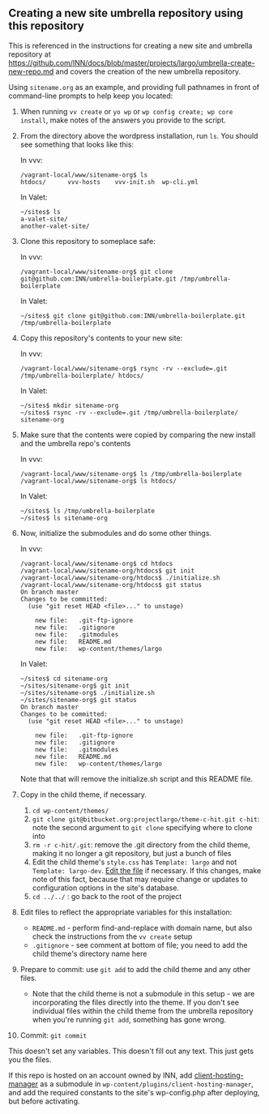 ## Creating a new site umbrella repository using this repository

This is referenced in the instructions for creating a new site and umbrella repository at https://github.com/INN/docs/blob/master/projects/largo/umbrella-create-new-repo.md and covers the creation of the new umbrella repository.

Using `sitename.org` as an example, and providing full pathnames in front of command-line prompts to help keep you located:

1. When running `vv create` or `yo wp` or `wp config create; wp core install`, make notes of the answers you provide to the script.
2. From the directory above the wordpress installation, run `ls`. You should see something that looks like this:

	In vvv:

	```
	/vagrant-local/www/sitename-org$ ls
	htdocs/      vvv-hosts    vvv-init.sh  wp-cli.yml
	```
	In Valet:
	
	```
	~/sites$ ls  
	a-valet-site/  
	another-valet-site/  
	```
3. Clone this repository to someplace safe:

	In vvv:

	```
	/vagrant-local/www/sitename-org$ git clone git@github.com:INN/umbrella-boilerplate.git /tmp/umbrella-boilerplate
	```
	In Valet:
	
	```
	~/sites$ git clone git@github.com:INN/umbrella-boilerplate.git /tmp/umbrella-boilerplate
	```
4. Copy this repository's contents to your new site:

	In vvv:

	```
	/vagrant-local/www/sitename-org$ rsync -rv --exclude=.git /tmp/umbrella-boilerplate/ htdocs/
	```
	In Valet:
	
	```
	~/sites$ mkdir sitename-org
	~/sites$ rsync -rv --exclude=.git /tmp/umbrella-boilerplate/ sitename-org
	```
5. Make sure that the contents were copied by comparing the new install and the umbrella repo's contents
	
	In vvv:
	
	```
	/vagrant-local/www/sitename-org$ ls /tmp/umbrella-boilerplate
	/vagrant-local/www/sitename-org$ ls htdocs/
	```
	In Valet:
	
	```
	~/sites$ ls /tmp/umbrella-boilerplate
	~/sites$ ls sitename-org
	```
6. Now, initialize the submodules and do some other things.
	
	In vvv:

	```
	/vagrant-local/www/sitename-org$ cd htdocs
	/vagrant-local/www/sitename-org/htdocs$ git init
	/vagrant-local/www/sitename-org/htdocs$ ./initialize.sh
	/vagrant-local/www/sitename-org/htdocs$ git status
	On branch master
	Changes to be committed:
	  (use "git reset HEAD <file>..." to unstage)

		new file:   .git-ftp-ignore
		new file:   .gitignore
		new file:   .gitmodules
		new file:   README.md
		new file:   wp-content/themes/largo

	```
	In Valet:
	
	```
	~/sites$ cd sitename-org
	~/sites/sitename-org$ git init
	~/sites/sitename-org$ ./initialize.sh
	~/sites/sitename-org$ git status
	On branch master
	Changes to be committed:
	  (use "git reset HEAD <file>..." to unstage)

		new file:   .git-ftp-ignore
		new file:   .gitignore
		new file:   .gitmodules
		new file:   README.md
		new file:   wp-content/themes/largo

	```
	
	Note that that will remove the initialize.sh script and this README file.

7. Copy in the child theme, if necessary.
	1. `cd wp-content/themes/`
	2. `git clone git@bitbucket.org:projectlargo/theme-c-hit.git c-hit`: note the second argument to `git clone` specifying where to clone into
	3. `rm -r c-hit/.git`: remove the .git directory from the child theme, making it no longer a git repository, but just a bunch of files
	4. Edit the child theme's `style.css` has `Template: largo` and not `Template: largo-dev`. [Edit the file](https://github.com/INN/umbrella-nhindepth/commit/1434e83c9f2461625b76395710ee840322a55d86) if necessary. If this changes, make note of this fact, because that may require change or updates to configuration options in the site's database.
	5. `cd ../../` : go back to the root of the project

8. Edit files to reflect the appropriate variables for this installation:
	- `README.md` - perform find-and-replace with domain name, but also check the instructions from the `vv create` setup
	- `.gitignore` - see comment at bottom of file; you need to add the child theme's directory name here

9. Prepare to commit: use `git add` to add the child theme and any other files.
	- Note that the child theme is not a submodule in this setup - we are incorporating the files directly into the theme. If you don't see individual files within the child theme from the umbrella repository when you're running `git add`, something has gone wrong.

10. Commit: `git commit`


This doesn't set any variables. This doesn't fill out any text. This just gets you the files.

If this repo is hosted on an account owned by INN, add [client-hosting-manager](https://github.com/INN/client-hosting-manager) as a submodule in `wp-content/plugins/client-hosting-manager`, and add the required constants to the site's wp-config.php after deploying, but before activating.
